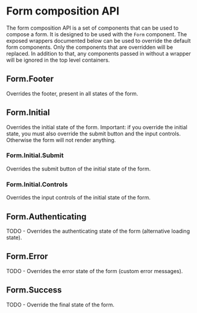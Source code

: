 # Form composition API

The form composition API is a set of components that can be used to compose a form. It is designed to be used with the `Form` component.
The exposed wrappers documented below can be used to override the default form components. Only the components that are overridden will be replaced.
In addition to that, any components passed in without a wrapper will be ignored in the top level containers.

## Form.Footer

Overrides the footer, present in all states of the form.

## Form.Initial

Overrides the initial state of the form. Important: if you override the initial state, you must also override the submit button and the input controls. Otherwise the form will not render anything.

### Form.Initial.Submit

Overrides the submit button of the initial state of the form.

### Form.Initial.Controls

Overrides the input controls of the initial state of the form.

## Form.Authenticating

TODO - Overrides the authenticating state of the form (alternative loading state).

## Form.Error

TODO - Overrides the error state of the form (custom error messages).

## Form.Success

TODO - Override the final state of the form.
